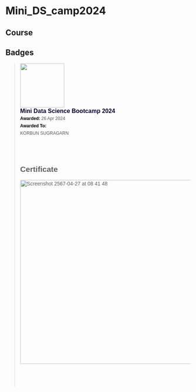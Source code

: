 # Mini_DS_camp2024

## Course



## Badges

<blockquote class="badgr-badge" style="font-family: Helvetica, Roboto, &quot;Segoe UI&quot;, Calibri, sans-serif;"><a href="https://api.badgr.io/public/assertions/fsTjKgS_QRuGRiK90P_J0A?identity__email=65050046%40kmitl.ac.th"><img width="120px" height="120px" src="https://api.badgr.io/public/assertions/fsTjKgS_QRuGRiK90P_J0A/image"></a><p class="badgr-badge-name" style="hyphens: auto; overflow-wrap: break-word; word-wrap: break-word; margin: 0; font-size: 16px; font-weight: 600; font-style: normal; font-stretch: normal; line-height: 1.25; letter-spacing: normal; text-align: left; color: #05012c;">Mini Data Science Bootcamp 2024</p><p class="badgr-badge-date" style="margin: 0; font-size: 12px; font-style: normal; font-stretch: normal; line-height: 1.67; letter-spacing: normal; text-align: left; color: #555555;"><strong style="font-size: 12px; font-weight: bold; font-style: normal; font-stretch: normal; line-height: 1.67; letter-spacing: normal; text-align: left; color: #000;">Awarded: </strong>26 Apr 2024</p><p class="badgr-badge-recipient" style="margin: 0; font-size: 12px; font-style: normal; font-stretch: normal; line-height: 1.67; letter-spacing: normal; text-align: left; color: #555555;"><strong style="font-size: 12px; font-weight: bold; font-style: normal; font-stretch: normal; line-height: 1.67; letter-spacing: normal; text-align: left; color: #000;">Awarded To: </strong><span style="display: block;"> KORBUN SUGRAGARN</span></p>

<br/><br/>
## Certificate

<img width="500" alt="Screenshot 2567-04-27 at 08 41 48" src="https://github.com/KMkhim/Mini_DS_camp2024/assets/152082969/20936c3c-ca87-45f9-8bae-24141bd54372">


<br/><br/><br/>
